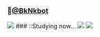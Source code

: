 ### :wolf:<a href="https://twitter.com/BkNkbot">@BkNkbot</a>

<img src="https://img.shields.io/badge/-Windows-1c359d.svg?logo=windows&style=popout-square">
### ::Studying now…
<img src="https://img.shields.io/badge/-React-070d27.svg?logo=react&style=popout-square">
<img src="https://img.shields.io/badge/-Next.js-000000.svg?logo=next.js&style=popout-square">

<!--
**012xx/012xx** is a ✨ _special_ ✨ repository because its `README.md` (this file) appears on your GitHub profile.

Here are some ideas to get you started:

- 🔭 I’m currently working on ...
- 🌱 I’m currently learning ...
- 👯 I’m looking to collaborate on ...
- 🤔 I’m looking for help with ...
- 💬 Ask me about ...
- 📫 How to reach me: ...
- 😄 Pronouns: ...
- ⚡ Fun fact: ...
-->
